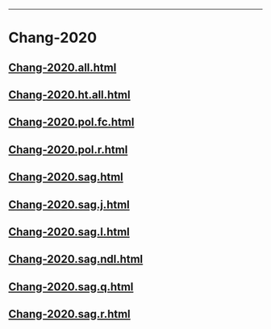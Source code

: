 
----

# Chang-2020


## [Chang-2020.all.html](Chang-2020.all.html)
## [Chang-2020.ht.all.html](Chang-2020.ht.all.html)
## [Chang-2020.pol.fc.html](Chang-2020.pol.fc.html)
## [Chang-2020.pol.r.html](Chang-2020.pol.r.html)
## [Chang-2020.sag.html](Chang-2020.sag.html)
## [Chang-2020.sag.j.html](Chang-2020.sag.j.html)
## [Chang-2020.sag.l.html](Chang-2020.sag.l.html)
## [Chang-2020.sag.ndl.html](Chang-2020.sag.ndl.html)
## [Chang-2020.sag.q.html](Chang-2020.sag.q.html)
## [Chang-2020.sag.r.html](Chang-2020.sag.r.html)
